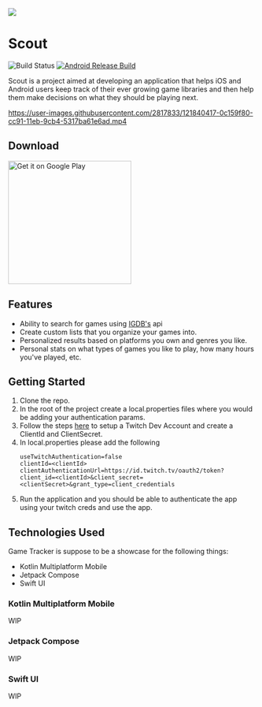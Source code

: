 <img src="https://user-images.githubusercontent.com/2817833/119845185-e8471100-bebd-11eb-85f9-d5c7d3a7aa78.png" widht="400"/>

# Scout 

![Build Status](https://github.com/abhishekdewan101/GameTracker/actions/workflows/android.yml/badge.svg)
[![Android Release Build](https://github.com/abhishekdewan101/Scout/actions/workflows/android-release.yml/badge.svg)](https://github.com/abhishekdewan101/Scout/actions/workflows/android-release.yml)


Scout is a project aimed at developing an application that helps iOS and Android users keep track of their ever growing game libraries and then help them make decisions on what they should be playing next.



https://user-images.githubusercontent.com/2817833/121840417-0c159f80-cc91-11eb-9cb4-5317ba61e6ad.mp4


## Download

<a href='https://play.google.com/store/apps/details?id=com.abhishek101.gamescout&pcampaignid=pcampaignidMKT-Other-global-all-co-prtnr-py-PartBadge-Mar2515-1'><img alt='Get it on Google Play' src='https://play.google.com/intl/en_us/badges/static/images/badges/en_badge_web_generic.png' width="250"/></a>

## Features

- Ability to search for games using [IGDB's](https://api-docs.igdb.com/) api
- Create custom lists that you organize your games into.
- Personalized results based on platforms you own and genres you like.
- Personal stats on what types of games you like to play, how many hours you've played, etc.

## Getting Started
1. Clone the repo.
2. In the root of the project create a local.properties files where you would be adding your authentication params.
3. Follow the steps [here](https://api-docs.igdb.com/#account-creation) to setup a Twitch Dev Account and create a ClientId and ClientSecret.
4. In local.properties please add the following
    ```
    useTwitchAuthentication=false
    clientId=<clientId>
    clientAuthenticationUrl=https://id.twitch.tv/oauth2/token?client_id=<clientId>&client_secret=<clientSecret>&grant_type=client_credentials
    ```
5. Run the application and you should be able to authenticate the app using your twitch creds and use the app.

## Technologies Used

Game Tracker is suppose to be a showcase for the following things:

- Kotlin Multiplatform Mobile
- Jetpack Compose
- Swift UI

### Kotlin Multiplatform Mobile

WIP

### Jetpack Compose

WIP

### Swift UI

WIP
